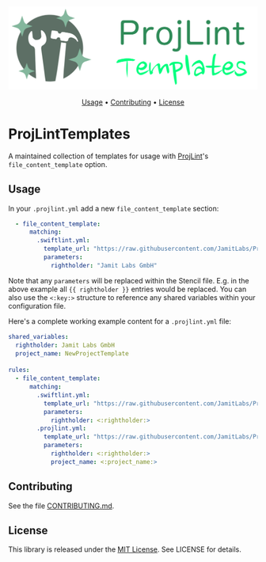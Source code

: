<p align="center">
    <img src="https://raw.githubusercontent.com/JamitLabs/ProjLintTemplates/stable/Logo.png"
      width=600>
</p>

<p align="center">
  <a href="#usage">Usage</a>
  • <a href="#contributing">Contributing</a>
  • <a href="#license">License</a>
</p>

# ProjLintTemplates

A maintained collection of templates for usage with [ProjLint](https://github.com/JamitLabs/ProjLint)'s `file_content_template` option.

## Usage

In your `.projlint.yml` add a new `file_content_template` section:

```yaml
  - file_content_template:
      matching:
        .swiftlint.yml:
          template_url: "https://raw.githubusercontent.com/JamitLabs/ProjLintTemplates/master/Community/App/ProjLint.stencil"
          parameters:
            rightholder: "Jamit Labs GmbH"
```

Note that any `parameters` will be replaced within the Stencil file. E.g. in the above example all `{{ rightholder }}` entries would be replaced. You can also use the `<:key:>` structure to reference any shared variables within your configuration file.

Here's a complete working example content for a `.projlint.yml` file:

```yaml
shared_variables:
  rightholder: Jamit Labs GmbH
  project_name: NewProjectTemplate

rules:
  - file_content_template:
      matching:
        .swiftlint.yml:
          template_url: "https://raw.githubusercontent.com/JamitLabs/ProjLintTemplates/master/JamitLabs/App/SwiftLint.stencil"
          parameters:
            rightholder: <:rightholder:>
        .projlint.yml:
          template_url: "https://raw.githubusercontent.com/JamitLabs/ProjLintTemplates/master/JamitLabs/App/ProjLint.stencil"
          parameters:
            rightholder: <:rightholder:>
            project_name: <:project_name:>
```

## Contributing

See the file [CONTRIBUTING.md](https://github.com/JamitLabs/ProjLint/blob/stable/CONTRIBUTING.md).

## License
This library is released under the [MIT License](http://opensource.org/licenses/MIT). See LICENSE for details.
